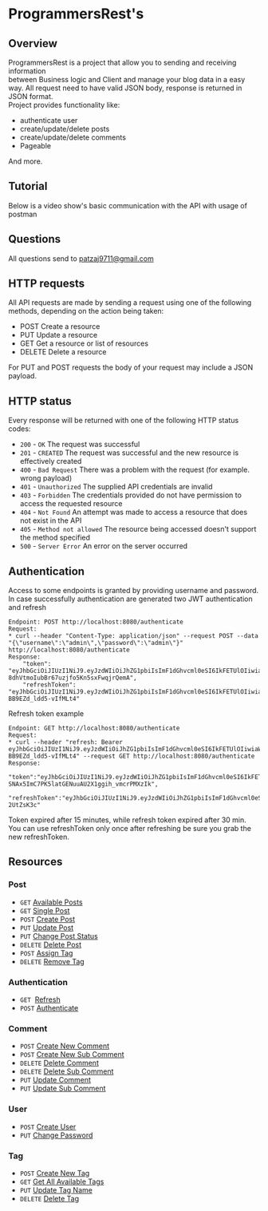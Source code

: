 # ProgrammersRest's

## Overview
ProgrammersRest is a project that allow you to sending and receiving information <br/>
between Business logic and Client and manage your blog data in a easy way. All request need to have valid JSON body, response is returned in JSON format.
<br/>Project provides functionality like:
* authenticate user
* create/update/delete posts
* create/update/delete comments
* Pageable 

And more.

## Tutorial
Below is a video show's basic communication with the API with usage of postman<br/>

## Questions
All questions send to patzaj9711@gmail.com

## HTTP requests
All API requests are made by sending a request using one of the following methods, depending on the action being taken:

* POST Create a resource
* PUT Update a resource
* GET Get a resource or list of resources
* DELETE Delete a resource

For PUT and POST requests the body of your request may include a JSON payload.

## HTTP status
Every response will be returned with one of the following HTTP status codes:

* <code>200</code> - <code>OK</code> The request was successful 
* <code>201</code> - <code>CREATED</code> The request was successful and the new resource is effectively created
* <code>400</code> - <code>Bad Request</code> There was a problem with the request (for example. wrong payload)
* <code>401</code> - <code>Unauthorized</code> The supplied API credentials are invalid
* <code>403</code> - <code>Forbidden</code> The credentials provided do not have permission to access the requested resource
* <code>404</code> - <code>Not Found</code> An attempt was made to access a resource that does not exist in the API
* <code>405</code> - <code>Method not allowed</code> The resource being accessed doesn't support the method specified   
* <code>500</code> - <code>Server Error</code> An error on the server occurred


## Authentication
Access to some endpoints is granted by providing username and password.
<br/>In case successfully authentication are generated two JWT authentication and refresh
```
Endpoint: POST http://localhost:8080/authenticate
Request:
* curl --header "Content-Type: application/json" --request POST --data "{\"username\":\"admin\",\"password\":\"admin\"}" http://localhost:8080/authenticate
Response: 
    "token": "eyJhbGciOiJIUzI1NiJ9.eyJzdWIiOiJhZG1pbiIsImF1dGhvcml0eSI6IkFETUlOIiwiaWF0IjoxNTk5MDU0MzAyLCJleHAiOjE1OTkwNTUyMDJ9.C_EeiJdA-8dhVtmoIubBr67uzjfo5Kn5sxFwqjrQemA",
    "refreshToken": "eyJhbGciOiJIUzI1NiJ9.eyJzdWIiOiJhZG1pbiIsImF1dGhvcml0eSI6IkFETUlOIiwiaWF0IjoxNTk5MDU0MzAyLCJleHAiOjE1OTkwNTYxMDJ9.TUgz2i0PsLgDVLka2EzK9Sx-BB9EZd_ldd5-vIfMLt4"
```
Refresh token example
```
Endpoint: GET http://localhost:8080/authenticate
Request:
* curl --header "refresh: Bearer eyJhbGciOiJIUzI1NiJ9.eyJzdWIiOiJhZG1pbiIsImF1dGhvcml0eSI6IkFETUlOIiwiaWF0IjoxNTk5MDU0MzAyLCJleHAiOjE1OTkwNTYxMDJ9.TUgz2i0PsLgDVLka2EzK9Sx-BB9EZd_ldd5-vIfMLt4" --request GET http://localhost:8080/authenticate
Response:
    "token":"eyJhbGciOiJIUzI1NiJ9.eyJzdWIiOiJhZG1pbiIsImF1dGhvcml0eSI6IkFETUlOIiwiaWF0IjoxNTk5MDU0NTkzLCJleHAiOjE1OTkwNTU0OTN9.nk-SNAx5ImC7PK5latGENuuAU2X1ggih_vmcrPMXzIk",
    "refreshToken":"eyJhbGciOiJIUzI1NiJ9.eyJzdWIiOiJhZG1pbiIsImF1dGhvcml0eSI6IkFETUlOIiwiaWF0IjoxNTk5MDU0NTkzLCJleHAiOjE1OTkwNTYzOTN9._xOKNSjt9x2pE5yiIeczLTP9b9P_Kh2w8n-2UtZsK3c"
```
Token expired after 15 minutes, while refresh token expired after 30 min. <br/>
You can use refreshToken only once after refreshing be sure you grab the new refreshToken.

## Resources
### <b>Post</b>
* <code>GET</code> <a href="/docs/readme-doc/available-post.md">Available Posts</a>
* <code>GET</code> <a href="/docs/readme-doc/single-post.md">Single Post</a>
* <code>POST</code> <a href="/docs/readme-doc/create-post.md">Create Post</a>
* <code>PUT</code> <a href="/docs/readme-doc/update-post.md">Update Post</a>
* <code>PUT</code> <a href="/docs/readme-doc/change-status.md">Change Post Status</a>
* <code>DELETE</code> <a href="/docs/readme-doc/delete-post.md">Delete Post</a>
* <code>POST</code> <a href="/docs/readme-doc/delete-post.md">Assign Tag</a>
* <code>DELETE</code> <a href="/docs/readme-doc/delete-post.md">Remove Tag</a>

### <b>Authentication</b>
* <code>GET</code> &nbsp;<a href="/docs/readme-doc/refresh.md">Refresh</a>
* <code>POST</code> <a href="/docs/readme-doc/authenticate.md">Authenticate</a>

### Comment
* <code>POST</code> <a href="/docs/readme-doc/create-new-comment.md">Create New Comment </a>
* <code>POST</code> <a href="/docs/readme-doc/create-new-sub-comment.md">Create New Sub Comment </a>
* <code>DELETE</code> <a href="/docs/readme-doc/delete-comment.md">Delete Comment</a>
* <code>DELETE</code> <a href="/docs/readme-doc/delete-sub-comment.md">Delete Sub Comment</a>
* <code>PUT</code> <a href="/docs/readme-doc/update-comment.md">Update Comment</a>
* <code>PUT</code> <a href="/docs/readme-doc/update-sub-comment.md">Update Sub Comment</a>

### User
* <code>POST</code> <a href="/docs/readme-doc/create-new-user.md">Create User</a>
* <code>PUT</code> <a href="/docs/readme-doc/change-password.md">Change Password</a>

### Tag
* <code>POST</code> <a href="/docs/readme-doc/create-new-tag.md">Create New Tag</a>
* <code>GET</code> <a href="/docs/readme-doc/get-all-tags.md">Get All Available Tags</a>
* <code>PUT</code> <a href="/docs/readme-doc/update-tag-name.md">Update Tag Name</a>
* <code>DELETE</code> <a href="/docs/readme-doc/delete-tag.md">Delete Tag</a>
